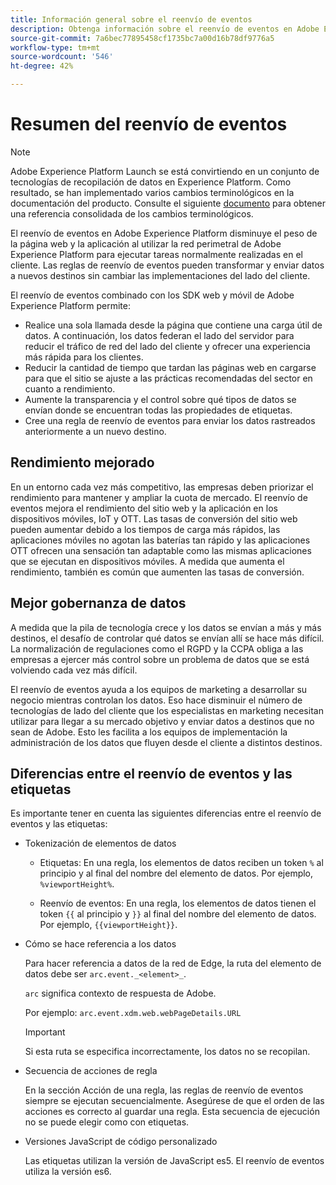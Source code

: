 ```yaml
---
title: Información general sobre el reenvío de eventos
description: Obtenga información sobre el reenvío de eventos en Adobe Experience Platform, que le permite utilizar la red perimetral de plataforma para ejecutar tareas sin cambiar la implementación de etiquetas.
source-git-commit: 7a6bec77895458cf1735bc7a00d16b78df9776a5
workflow-type: tm+mt
source-wordcount: '546'
ht-degree: 42%

---
```


# Resumen del reenvío de eventos

>[!NOTE]
>
>Adobe Experience Platform Launch se está convirtiendo en un conjunto de tecnologías de recopilación de datos en Experience Platform. Como resultado, se han implementado varios cambios terminológicos en la documentación del producto. Consulte el siguiente [documento](../../term-updates.md) para obtener una referencia consolidada de los cambios terminológicos.

El reenvío de eventos en Adobe Experience Platform disminuye el peso de la página web y la aplicación al utilizar la red perimetral de Adobe Experience Platform para ejecutar tareas normalmente realizadas en el cliente. Las reglas de reenvío de eventos pueden transformar y enviar datos a nuevos destinos sin cambiar las implementaciones del lado del cliente.

El reenvío de eventos combinado con los SDK web y móvil de Adobe Experience Platform permite:

* Realice una sola llamada desde la página que contiene una carga útil de datos. A continuación, los datos federan el lado del servidor para reducir el tráfico de red del lado del cliente y ofrecer una experiencia más rápida para los clientes.
* Reducir la cantidad de tiempo que tardan las páginas web en cargarse para que el sitio se ajuste a las prácticas recomendadas del sector en cuanto a rendimiento.
* Aumente la transparencia y el control sobre qué tipos de datos se envían donde se encuentran todas las propiedades de etiquetas.
* Cree una regla de reenvío de eventos para enviar los datos rastreados anteriormente a un nuevo destino.

## Rendimiento mejorado

En un entorno cada vez más competitivo, las empresas deben priorizar el rendimiento para mantener y ampliar la cuota de mercado. El reenvío de eventos mejora el rendimiento del sitio web y la aplicación en los dispositivos móviles, IoT y OTT. Las tasas de conversión del sitio web pueden aumentar debido a los tiempos de carga más rápidos, las aplicaciones móviles no agotan las baterías tan rápido y las aplicaciones OTT ofrecen una sensación tan adaptable como las mismas aplicaciones que se ejecutan en dispositivos móviles. A medida que aumenta el rendimiento, también es común que aumenten las tasas de conversión.

## Mejor gobernanza de datos

A medida que la pila de tecnología crece y los datos se envían a más y más destinos, el desafío de controlar qué datos se envían allí se hace más difícil. La normalización de regulaciones como el RGPD y la CCPA obliga a las empresas a ejercer más control sobre un problema de datos que se está volviendo cada vez más difícil.

El reenvío de eventos ayuda a los equipos de marketing a desarrollar su negocio mientras controlan los datos. Eso hace disminuir el número de tecnologías de lado del cliente que los especialistas en marketing necesitan utilizar para llegar a su mercado objetivo y enviar datos a destinos que no sean de Adobe. Esto les facilita a los equipos de implementación la administración de los datos que fluyen desde el cliente a distintos destinos.

## Diferencias entre el reenvío de eventos y las etiquetas

Es importante tener en cuenta las siguientes diferencias entre el reenvío de eventos y las etiquetas:

* Tokenización de elementos de datos

   * Etiquetas: En una regla, los elementos de datos reciben un token `%` al principio y al final del nombre del elemento de datos. Por ejemplo, `%viewportHeight%`.

   * Reenvío de eventos: En una regla, los elementos de datos tienen el token `{{` al principio y `}}` al final del nombre del elemento de datos. Por ejemplo, `{{viewportHeight}}`.

* Cómo se hace referencia a los datos

   Para hacer referencia a datos de la red de Edge, la ruta del elemento de datos debe ser `arc.event._<element>_`.

   `arc` significa contexto de respuesta de Adobe.

   Por ejemplo: `arc.event.xdm.web.webPageDetails.URL`

   >[!IMPORTANT]
   >
   >Si esta ruta se especifica incorrectamente, los datos no se recopilan.


* Secuencia de acciones de regla

   En la sección Acción de una regla, las reglas de reenvío de eventos siempre se ejecutan secuencialmente. Asegúrese de que el orden de las acciones es correcto al guardar una regla. Esta secuencia de ejecución no se puede elegir como con etiquetas.

* Versiones JavaScript de código personalizado

   Las etiquetas utilizan la versión de JavaScript es5. El reenvío de eventos utiliza la versión es6.

<!--doc Adobe Cloud Connector extension, get from Jon-->
